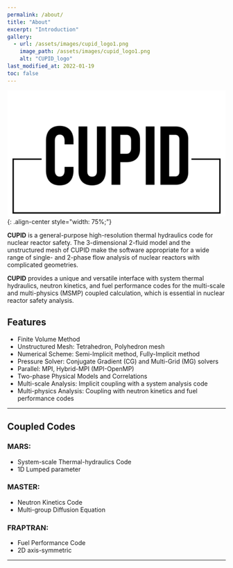 ```yaml
---
permalink: /about/
title: "About"
excerpt: "Introduction"
gallery:
  - url: /assets/images/cupid_logo1.png
    image_path: /assets/images/cupid_logo1.png
    alt: "CUPID_logo"
last_modified_at: 2022-01-19
toc: false
---
```


<!-- {% include gallery type="center" %} -->
![styled-image](/assets/images/cupid_logo1.png "CUPID_logo"){: .align-center style="width: 75%;"}

<!-- {% include figure image_path="/assets/images/cupid_logo3.png" alt="this is a placeholder image" class="align-center" style="width: 500px" %} -->


**CUPID** is a general-purpose high-resolution thermal hydraulics code for nuclear reactor safety. The 3-dimensional 2-fluid model and the unstructured mesh of CUPID make the software appropriate for a wide range of single- and 2-phase flow analysis of nuclear reactors with complicated geometries.

**CUPID** provides a unique and versatile interface with system thermal hydraulics, neutron kinetics, and fuel performance codes for the multi-scale and multi-physics (MSMP) coupled calculation, which is essential in nuclear reactor safety analysis.


## Features

- Finite Volume Method
- Unstructured Mesh: Tetrahedron, Polyhedron mesh
- Numerical Scheme: Semi-Implicit method, Fully-Implicit method
- Pressure Solver: Conjugate Gradient (CG) and Multi-Grid (MG) solvers
- Parallel: MPI, Hybrid-MPI (MPI-OpenMP)
- Two-phase Physical Models and Correlations
- Multi-scale Analysis: Implicit coupling with a system analysis code
- Multi-physics Analysis: Coupling with neutron kinetics and fuel performance codes

---

## Coupled Codes

### MARS:

   * System-scale Thermal-hydraulics Code
   * 1D Lumped parameter

### MASTER:

   * Neutron Kinetics Code
   * Multi-group Diffusion Equation

### FRAPTRAN:

   * Fuel Performance Code
   * 2D axis-symmetric


---


